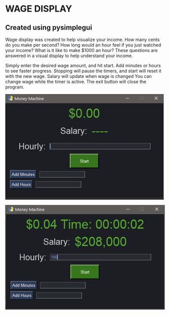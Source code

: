 # WAGE DISPLAY
## Created using pysimplegui
Wage display was created to help visualize your income. 
How many cents do you make per second? How long would an hour feel if you just watched your income?
What is it like to make $1000 an hour?
These questions are answered in a visual display to help understand your income.

Simply enter the desired wage amount, and hit start. Add minutes or hours to see faster progress. 
Stopping will pause the timers, and start will reset it with the new wage.
Salary will update when wage is changed
You can change wage while the timer is active. 
The exit button will close the program.


![Wage Display in Idle](Idle.PNG)

![Wage Display Running](Running.PNG)
